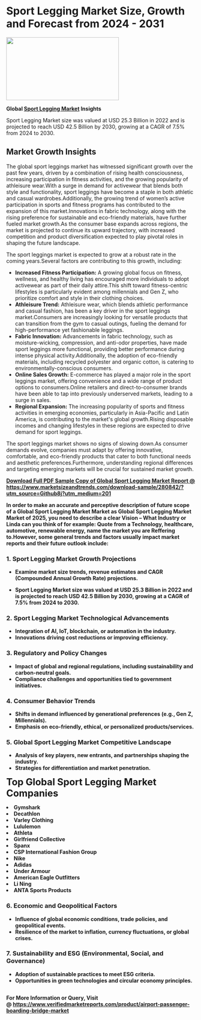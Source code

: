 <H1>Sport Legging Market Size, Growth and Forecast from 2024 - 2031</H1><img class="aligncenter size-medium wp-image-584254" src="https://thirdeyenews.in/wp-content/uploads/2024/09/Global-Market-Research-300x168.jpeg" alt="" width="300" height="168" /><p><strong>Global&nbsp;<a href="https://www.marketsizeandtrends.com/download-sample/280842/?utm_source=Github8j?utm_medium=201">Sport Legging Market</a> Insights</strong></p><p>Sport Legging Market size was valued at USD 25.3 Billion in 2022 and is projected to reach USD 42.5 Billion by 2030, growing at a CAGR of 7.5% from 2024 to 2030.</p><p><h2>Market Growth Insights</h2> <p>The global sport leggings market has witnessed significant growth over the past few years, driven by a combination of rising health consciousness, increasing participation in fitness activities, and the growing popularity of athleisure wear.With a surge in demand for activewear that blends both style and functionality, sport leggings have become a staple in both athletic and casual wardrobes.Additionally, the growing trend of women’s active participation in sports and fitness programs has contributed to the expansion of this market.Innovations in fabric technology, along with the rising preference for sustainable and eco-friendly materials, have further fueled market growth.As the consumer base expands across regions, the market is projected to continue its upward trajectory, with increased competition and product diversification expected to play pivotal roles in shaping the future landscape.</p> <p><strong><a href="#"></a></strong></p> <p>The sport leggings market is expected to grow at a robust rate in the coming years.Several factors are contributing to this growth, including: <ul> <li><strong>Increased Fitness Participation:</strong> A growing global focus on fitness, wellness, and healthy living has encouraged more individuals to adopt activewear as part of their daily attire.This shift toward fitness-centric lifestyles is particularly evident among millennials and Gen Z, who prioritize comfort and style in their clothing choices.</li> <li><strong>Athleisure Trend:</strong> Athleisure wear, which blends athletic performance and casual fashion, has been a key driver in the sport leggings market.Consumers are increasingly looking for versatile products that can transition from the gym to casual outings, fueling the demand for high-performance yet fashionable leggings.</li> <li><strong>Fabric Innovation:</strong> Advancements in fabric technology, such as moisture-wicking, compression, and anti-odor properties, have made sport leggings more functional, providing better performance during intense physical activity.Additionally, the adoption of eco-friendly materials, including recycled polyester and organic cotton, is catering to environmentally-conscious consumers.</li> <li><strong>Online Sales Growth:</strong> E-commerce has played a major role in the sport leggings market, offering convenience and a wide range of product options to consumers.Online retailers and direct-to-consumer brands have been able to tap into previously underserved markets, leading to a surge in sales.</li> <li><strong>Regional Expansion:</strong> The increasing popularity of sports and fitness activities in emerging economies, particularly in Asia-Pacific and Latin America, is contributing to the market's global growth.Rising disposable incomes and changing lifestyles in these regions are expected to drive demand for sport leggings.</li> </ul> <p>The sport leggings market shows no signs of slowing down.As consumer demands evolve, companies must adapt by offering innovative, comfortable, and eco-friendly products that cater to both functional needs and aesthetic preferences.Furthermore, understanding regional differences and targeting emerging markets will be crucial for sustained market growth.</p> <p><strong><a href="#"></p><p><span class=""><strong>Download Full PDF Sample Copy of Global Sport Legging Market Report</strong> @ <a href="https://www.marketsizeandtrends.com/download-sample/280842/?utm_source=Github8j?utm_medium=201" target="_blank">https://www.marketsizeandtrends.com/download-sample/280842/?utm_source=Github8j?utm_medium=201</a></span></p><p>In order to make an accurate and perceptive description of future scope of a Global&nbsp;Sport Legging Market Market as Global&nbsp;Sport Legging Market Market of 2025, you need to describe a clear Vision &ndash; What Industry or Linda can you think of for example: Quote from a Technology, healthcare, automotive, renewable energy, name the market you are Reffering to.However, some general trends and factors usually impact market reports and their future outlook include:</p><h3>1.&nbsp;<strong>Sport Legging Market Growth Projections</strong></h3><ul><li>Examine market size trends, revenue estimates and CAGR (Compounded Annual Growth Rate) projections.</li><li><p>Sport Legging Market size was valued at USD 25.3 Billion in 2022 and is projected to reach USD 42.5 Billion by 2030, growing at a CAGR of 7.5% from 2024 to 2030.</p></li></ul><h3>2.&nbsp;<strong>Sport Legging Market Technological Advancements</strong></h3><ul><li>Integration of AI, IoT, blockchain, or automation in the industry.</li><li>Innovations driving cost reductions or improving efficiency.</li></ul><h3>3.&nbsp;<strong>Regulatory and Policy Changes</strong></h3><ul><li>Impact of global and regional regulations, including sustainability and carbon-neutral goals.</li><li>Compliance challenges and opportunities tied to government initiatives.</li></ul><h3>4.&nbsp;<strong>Consumer Behavior Trends</strong></h3><ul><li>Shifts in demand influenced by generational preferences (e.g., Gen Z, Millennials).</li><li>Emphasis on eco-friendly, ethical, or personalized products/services.</li></ul><h3>5.&nbsp;<strong>Global Sport Legging Market Competitive Landscape</strong></h3><ul><li>Analysis of key players, new entrants, and partnerships shaping the industry.</li><li>Strategies for differentiation and market penetration.</li></ul><p data-pm-slice="1 1 []"><span style="color: inherit; font-family: inherit; font-size: 25px;">Top Global Sport Legging Market Companies</span></p><div class="" data-test-id=""><p><li>Gymshark</li><li> Decathlon</li><li> Varley Clothing</li><li> Lululemon</li><li> Athleta</li><li> Girlfriend Collective</li><li> Spanx</li><li> CSP International Fashion Group</li><li> Nike</li><li> Adidas</li><li> Under Armour</li><li> American Eagle Outfitters</li><li> Li Ning</li><li> ANTA Sports Products</li></p></div><h3>6.&nbsp;<strong>Economic and Geopolitical Factors</strong></h3><ul><li>Influence of global economic conditions, trade policies, and geopolitical events.</li><li>Resilience of the market to inflation, currency fluctuations, or global crises.</li></ul><h3>7.&nbsp;<strong>Sustainability and ESG (Environmental, Social, and Governance)</strong></h3><ul><li>Adoption of sustainable practices to meet ESG criteria.</li><li>Opportunities in green technologies and circular economy principles.</li></ul><h2><strong style="font-size: 14px;">For More Information or Query, Visit @&nbsp;</strong><a style="background-color: #ffffff; font-size: 14px;" href="https://www.marketsizeandtrends.com/report/sport-legging-market/" target="_blank">https://www.verifiedmarketreports.com/product/airport-passenger-boarding-bridge-market</a></h2>